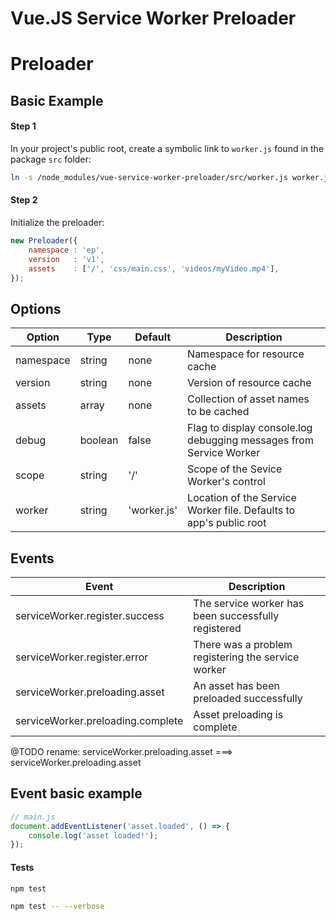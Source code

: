 # Vue.JS Service Worker Preloader

# Preloader

## Basic Example

#### Step 1
In your project's public root, create a symbolic link to `worker.js` found in the package `src` folder:

```bash
ln -s /node_modules/vue-service-worker-preloader/src/worker.js worker.js
```


#### Step 2
Initialize the preloader:

```javascript
new Preloader({
    namespace : 'ep',
    version   : 'v1',
    assets    : ['/', 'css/main.css', 'videos/myVideo.mp4'],
}); 
```

## Options

| Option        | Type    | Default  | Description      |
| ------------- |---------| ---------|------------------|
| namespace     | string  | none          | Namespace for resource cache |
| version       | string  | none          | Version of resource cache |
| assets        | array   | none          | Collection of asset names to be cached |
| debug         | boolean | false         | Flag to display console.log debugging messages from Service Worker |
| scope         | string  | '/'           | Scope of the Sevice Worker's control |
| worker        | string  | 'worker.js'   | Location of the Service Worker file. Defaults to app's public root |

## Events

| Event                                        | Description  |
| -------------------------------------------- |--------------|
| serviceWorker.register.success               | The service worker has been successfully registered  |
| serviceWorker.register.error                 | There was a problem registering the service worker  |
| serviceWorker.preloading.asset                                 | An asset has been preloaded successfully  |
| serviceWorker.preloading.complete                          | Asset preloading is complete  |

@TODO rename: serviceWorker.preloading.asset ===> serviceWorker.preloading.asset

## Event basic example

```javascript
// main.js
document.addEventListener('asset.loaded', () => {
    console.log('asset loaded!');
});
```

#### Tests

```bash
npm test
```

```bash
npm test -- --verbose
```